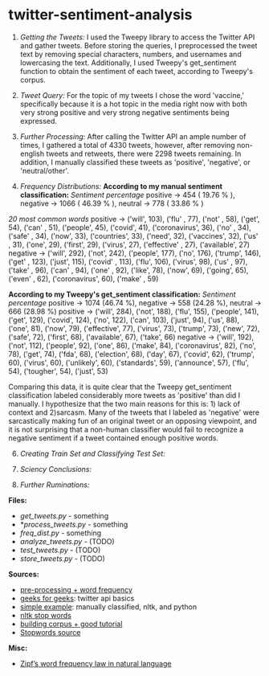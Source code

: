 # twitter-sentiment-analysis

1. *Getting the Tweets:* I used the Tweepy library to access the Twitter API and gather tweets. Before storing the queries, I preprocessed the tweet text by removing special characters, numbers, and usernames and lowercasing the text. Additionally, I used Tweepy's get_sentiment function to obtain the sentiment of each tweet, according to Tweepy's corpus.

2. *Tweet Query:* For the topic of my tweets I chose the word 'vaccine,' specifically because it is a hot topic in the media right now with both very strong positive and very strong negative sentiments being expressed.

3. *Further Processing:*
After calling the Twitter API an ample number of times, I gathered a total of 4330 tweets, however, after removing non-english tweets and retweets, there were 2298 tweets remaining. In addition, I manually classified these tweets as 'positive', 'negative', or 'neutral/other'.

5. *Frequency Distributions:*
**According to my manual sentiment classification:**
*Sentiment percentage*
positive -> 454 ( 19.76 % ), negative -> 1066 ( 46.39 % ), neutral -> 778 ( 33.86 % )

*20 most common words*
positive -> ('will', 103), ('flu' , 77), ('not'    , 58), ('get', 54), ('can'   , 51), ('people', 45), ('covid', 41), ('coronavirus', 36), ('no'  , 34), ('safe' , 34), ('now', 33), ('countries', 33), ('need', 32), ('vaccines', 32), ('us'  , 31), ('one', 29), ('first', 29), ('virus', 27), ('effective'  , 27), ('available', 27)
negative -> ('will', 292), ('not', 242), ('people', 177), ('no', 176), ('trump', 146), ('get'  , 123), ('just', 115), ('covid'     , 113), ('flu', 106), ('virus', 98), ('us' , 97), ('take'     , 96), ('can' , 94), ('one'     , 92), ('like', 78), ('now', 69), ('going', 65), ('even' , 62), ('coronavirus', 60), ('make'     , 59)

**According to my Tweepy's get_sentiment classification:**
*Sentiment percentage*
positive -> 1074 (46.74 %), negative -> 558 (24.28 %), neutral -> 666 (28.98 %)
positive -> ('will', 284), ('not', 188), ('flu', 155), ('people', 141), ('get', 129), ('covid', 124), ('no', 122), ('can', 103), ('just', 94), ('us', 88), ('one', 81), ('now', 79), ('effective', 77), ('virus', 73), ('trump', 73), ('new', 72), ('safe', 72), ('first', 68), ('available', 67), ('take', 66)
negative -> ('will', 192), ('not', 112), ('people', 92), ('one', 86), ('make', 84), ('coronavirus', 82), ('no', 78), ('get', 74), ('fda', 68), ('election', 68), ('day', 67), ('covid', 62), ('trump', 60), ('virus', 60), ('unlikely', 60), ('standards', 59), ('announce', 57), ('flu', 54), ('tougher', 54), ('just', 53)

Comparing this data, it is quite clear that the Tweepy get_sentiment classification labeled considerably more tweets as 'positive' than did I manually. I hypothesize that the two main reasons for this is: 1) lack of context and 2)sarcasm. Many of the tweets that I labeled as 'negative' were sarcastically making fun of an original tweet or an opposing viewpoint, and it is not surprising that a non-human classifier would fail to recognize a negative sentiment if a tweet contained enough positive words.

6. *Creating Train Set and Classifying Test Set:*

7. *Sciency Conclusions:*

8. *Further Ruminations:*


**Files:**
- *get_tweets.py*      - something
- **process_tweets.py* - something
- *freq_dist.py*       - something
- *analyze_tweets.py*  - (TODO)
- *test_tweets.py*     - (TODO)
- *store_tweets.py*    - (TODO)


**Sources:**
- [pre-processing + word frequency](https://towardsdatascience.com/keras-challenges-the-avengers-541346acb804)
- [geeks for geeks](https://www.geeksforgeeks.org/twitter-sentiment-analysis-using-python/): twitter api basics
- [simple example](https://www.laurentluce.com/posts/twitter-sentiment-analysis-using-python-and-nltk/ ): manually classified, nltk, and python
- [nltk stop words](https://www.geeksforgeeks.org/removing-stop-words-nltk-python/)
- [building corpus + good tutorial](https://towardsdatascience.com/creating-the-twitter-sentiment-analysis-program-in-python-with-naive-bayes-classification-672e5589a7ed)
- [Stopwords source](https://www.ranks.nl/stopwords)


**Misc:**
- [Zipf’s word frequency law in natural language](https://dwulff.github.io/_Naturallanguage/Literature/ZipfLaw2.pdf)
